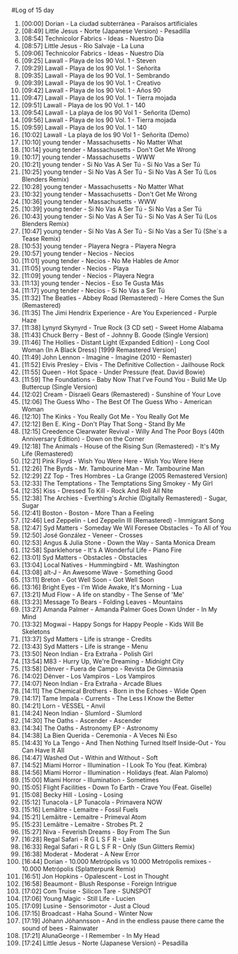 #Log of 15 day

1. [00:00] Dorian - La ciudad subterránea - Paraísos artificiales
1. [08:49] Little Jesus - Norte (Japanese Version) - Pesadilla
1. [08:54] Technicolor Fabrics - Ideas - Nuestro Día
1. [08:57] Little Jesus - Río Salvaje - La Luna
1. [09:06] Technicolor Fabrics - Ideas - Nuestro Día
1. [09:25] Lawall - Playa de los 90 Vol. 1 - Steven
1. [09:29] Lawall - Playa de los 90 Vol. 1 - Señorita
1. [09:35] Lawall - Playa de los 90 Vol. 1 - Sembrando
1. [09:39] Lawall - Playa de los 90 Vol. 1 - Creativo
1. [09:42] Lawall - Playa de los 90 Vol. 1 - Años 90
1. [09:47] Lawall - Playa de los 90 Vol. 1 - Tierra mojada
1. [09:51] Lawall - Playa de los 90 Vol. 1 - 140
1. [09:54] Lawall - La playa de los 90 Vol 1 - Señorita (Demo)
1. [09:56] Lawall - Playa de los 90 Vol. 1 - Tierra mojada
1. [09:59] Lawall - Playa de los 90 Vol. 1 - 140
1. [10:02] Lawall - La playa de los 90 Vol 1 - Señorita (Demo)
1. [10:10] young tender - Massachusetts - No Matter What
1. [10:14] young tender - Massachusetts - Don't Get Me Wrong
1. [10:17] young tender - Massachusetts - WWW
1. [10:21] young tender - Si No Vas A Ser Tú - Si No Vas a Ser Tú
1. [10:25] young tender - Si No Vas A Ser Tú - Si No Vas A Ser Tú (Los Blenders Remix)
1. [10:28] young tender - Massachusetts - No Matter What
1. [10:32] young tender - Massachusetts - Don't Get Me Wrong
1. [10:36] young tender - Massachusetts - WWW
1. [10:39] young tender - Si No Vas A Ser Tú - Si No Vas a Ser Tú
1. [10:43] young tender - Si No Vas A Ser Tú - Si No Vas A Ser Tú (Los Blenders Remix)
1. [10:47] young tender - Si No Vas A Ser Tú - Si No Vas a Ser Tú (She´s a Tease Remix)
1. [10:53] young tender - Playera Negra - Playera Negra
1. [10:57] young tender - Necios - Necios
1. [11:01] young tender - Necios - No Me Hables de Amor
1. [11:05] young tender - Necios - Playa
1. [11:09] young tender - Necios - Playera Negra
1. [11:13] young tender - Necios - Eso Te Gusta Más
1. [11:17] young tender - Necios - Si No Vas a Ser Tú
1. [11:32] The Beatles - Abbey Road (Remastered) - Here Comes the Sun (Remastered)
1. [11:35] The Jimi Hendrix Experience - Are You Experienced - Purple Haze
1. [11:38] Lynyrd Skynyrd - True Rock (3 CD set) - Sweet Home Alabama
1. [11:43] Chuck Berry - Best of - Johnny B. Goode (Single Version)
1. [11:46] The Hollies - Distant Light (Expanded Edition) - Long Cool Woman (In A Black Dress) [1999 Remastered Version]
1. [11:49] John Lennon - Imagine - Imagine (2010 - Remaster)
1. [11:52] Elvis Presley - Elvis - The Definitive Collection - Jailhouse Rock
1. [11:55] Queen - Hot Space - Under Pressure (feat. David Bowie)
1. [11:59] The Foundations - Baby Now That I've Found You - Build Me Up Buttercup (Single Version)
1. [12:02] Cream - Disraeli Gears (Remastered) - Sunshine of Your Love
1. [12:06] The Guess Who - The Best Of The Guess Who - American Woman
1. [12:10] The Kinks - You Really Got Me - You Really Got Me
1. [12:12] Ben E. King - Don't Play That Song - Stand By Me
1. [12:15] Creedence Clearwater Revival - Willy And The Poor Boys (40th Anniversary Edition) - Down on the Corner
1. [12:18] The Animals - House of the Rising Sun (Remastered) - It's My Life (Remastered)
1. [12:21] Pink Floyd - Wish You Were Here - Wish You Were Here
1. [12:26] The Byrds - Mr. Tambourine Man - Mr. Tambourine Man
1. [12:29] ZZ Top - Tres Hombres - La Grange (2005 Remastered Version)
1. [12:33] The Temptations - The Temptations Sing Smokey - My Girl
1. [12:35] Kiss - Dressed To Kill - Rock And Roll All Nite
1. [12:38] The Archies - Everthing's Archie (Digitally Remastered) - Sugar, Sugar
1. [12:41] Boston - Boston - More Than a Feeling
1. [12:46] Led Zeppelin - Led Zeppelin III (Remastered) - Immigrant Song
1. [12:47] Syd Matters - Someday We Wil Foresee Obstacles - To All of You
1. [12:50] José González - Veneer - Crosses
1. [12:53] Angus & Julia Stone - Down the Way - Santa Monica Dream
1. [12:58] Sparklehorse - It's A Wonderful Life - Piano Fire
1. [13:01] Syd Matters - Obstacles - Obstacles
1. [13:04] Local Natives - Hummingbird - Mt. Washington
1. [13:08] alt-J - An Awesome Wave - Something Good
1. [13:11] Breton - Got Well Soon - Got Well Soon
1. [13:16] Bright Eyes - I'm Wide Awake, It's Morning - Lua
1. [13:21] Mud Flow - A life on standby - The Sense of 'Me'
1. [13:23] Message To Bears - Folding Leaves - Mountains
1. [13:27] Amanda Palmer - Amanda Palmer Goes Down Under - In My Mind
1. [13:32] Mogwai - Happy Songs for Happy People - Kids Will Be Skeletons
1. [13:37] Syd Matters - Life is strange - Credits
1. [13:43] Syd Matters - Life is strange - Menu
1. [13:50] Neon Indian - Era Extraña - Polish Girl
1. [13:54] M83 - Hurry Up, We're Dreaming - Midnight City
1. [13:58] Dënver - Fuera de Campo - Revista De Gimnasia
1. [14:02] Dënver - Los Vampiros - Los Vampiros
1. [14:07] Neon Indian - Era Extraña - Arcade Blues
1. [14:11] The Chemical Brothers - Born in the Echoes - Wide Open
1. [14:17] Tame Impala - Currents - The Less I Know the Better
1. [14:21] Lorn - VESSEL - Anvil
1. [14:24] Neon Indian - Slumlord - Slumlord
1. [14:30] The Oaths - Ascender - Ascender
1. [14:34] The Oaths - Astronomy EP - Astronomy
1. [14:38] La Bien Querida - Ceremonia - A Veces Ni Eso
1. [14:43] Yo La Tengo - And Then Nothing Turned Itself Inside-Out - You Can Have It All
1. [14:47] Washed Out - Within and Without - Soft
1. [14:52] Miami Horror - Illumination - I Look To You (feat. Kimbra)
1. [14:56] Miami Horror - Illumination - Holidays (feat. Alan Palomo)
1. [15:00] Miami Horror - Illumination - Sometimes
1. [15:05] Flight Facilities - Down To Earth - Crave You (Feat. Giselle)
1. [15:08] Becky Hill - Losing - Losing
1. [15:12] Tunacola - LP Tunacola - Primavera NOW
1. [15:16] Lemâitre - Lemaitre - Fossil Fuels
1. [15:21] Lemâitre - Lemaitre - Primeval Atom
1. [15:23] Lemâitre - Lemaitre - Strobes Pt. 2
1. [15:27] Niva - Feverish Dreams - Boy From The Sun
1. [16:28] Regal Safari - R G L S F R - Lake
1. [16:33] Regal Safari - R G L S F R - Only (Sun Glitters Remix)
1. [16:38] Moderat - Moderat - A New Error
1. [16:44] Dorian - 10.000 Metrópolis vs 10.000 Metrópolis remixes - 10.000 Metrópolis (Splatterpunk Remix)
1. [16:51] Jon Hopkins - Opalescent - Lost in Thought
1. [16:58] Beaumont - Blush Response - Foreign Intrigue
1. [17:02] Com Truise - Silicon Tare - SUNSPOT
1. [17:06] Young Magic - Still Life - Lucien
1. [17:09] Lusine - Sensorimotor - Just a Cloud
1. [17:15] Broadcast - Haha Sound - Winter Now
1. [17:19] Jóhann Jóhannsson - And in the endless pause there came the sound of bees - Rainwater
1. [17:21] AlunaGeorge - I Remember - In My Head
1. [17:24] Little Jesus - Norte (Japanese Version) - Pesadilla
